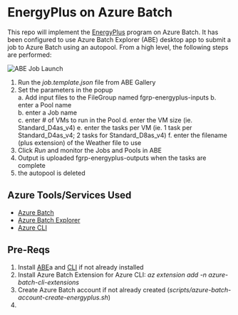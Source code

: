# EnergyPlus on Azure Batch
This repo will implement the [EnergyPlus](https://energyplus.net/) program on Azure Batch.  It has been configured to use Azure Batch Explorer (ABE) desktop app to submit a job to Azure Batch using an autopool.  From a high level, the following steps are performed:

![ABE Job Launch](../images/ABE-job-popup.png)
  1. Run the _job.template.json_ file from ABE Gallery
  2. Set the parameters in the popup   
    a. Add input files to the FileGroup named fgrp-energyplus-inputs
    b. enter a Pool name  
    b. enter a Job name  
    c. enter # of VMs to run in the Pool
    d. enter the VM size (ie. Standard_D4as_v4)
    e. enter the tasks per VM (ie. 1 task per Standard_D4as_v4; 2 tasks for Standard_D8as_v4)
    f. enter the filename (plus extension) of the Weather file to use
  3. Click _Run_ and monitor the Jobs and Pools in ABE
  4. Output is uploaded fgrp-energyplus-outputs when the tasks are complete
  5. the autopool is deleted  

## Azure Tools/Services Used
  - [Azure Batch](https://docs.microsoft.com/en-us/azure/batch/)
  - [Azure Batch Explorer](https://azure.github.io/BatchExplorer/)
  - [Azure CLI](https://docs.microsoft.com/en-us/cli/azure/)


## Pre-Reqs
  1. Install [ABE](https://azure.github.io/BatchExplorer/)a and [CLI](https://docs.microsoft.com/en-us/cli/azure/install-azure-cli) if not already installed
  2. Install Azure Batch Extension for Azure CLI:  _az extension add -n azure-batch-cli-extensions_  
  3. Create Azure Batch account if not already created (_scripts/azure-batch-account-create-energyplus.sh_)  
  4. 
